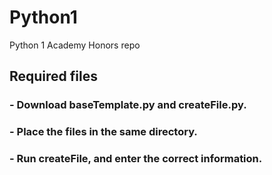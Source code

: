 # Python1
Python 1 Academy Honors repo

## Required files
### - Download baseTemplate.py and createFile.py.
### - Place the files in the same directory.
### - Run createFile, and enter the correct information.
